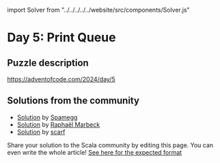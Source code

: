 import Solver from "../../../../../website/src/components/Solver.js"

# Day 5: Print Queue

## Puzzle description

https://adventofcode.com/2024/day/5

## Solutions from the community

- [Solution](https://github.com/spamegg1/aoc/blob/master/2024/05/05.worksheet.sc#L133) by [Spamegg](https://github.com/spamegg1/)
- [Solution](https://github.com/rmarbeck/advent2024/blob/main/day5/src/main/scala/Solution.scala) by [Raphaël Marbeck](https://github.com/rmarbeck)
- [Solution](https://github.com/scarf005/aoc-scala/blob/main/2024/day05.scala) by [scarf](https://github.com/scarf005)

Share your solution to the Scala community by editing this page.
You can even write the whole article! [See here for the expected format](https://github.com/scalacenter/scala-advent-of-code/discussions/424)
